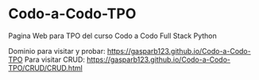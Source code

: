 # Codo-a-Codo-TPO

Pagina Web para TPO del curso Codo a Codo Full Stack Python

Dominio para visitar y probar: <https://gasparb123.github.io/Codo-a-Codo-TPO>
Para visitar CRUD: <https://gasparb123.github.io/Codo-a-Codo-TPO/CRUD/CRUD.html>
